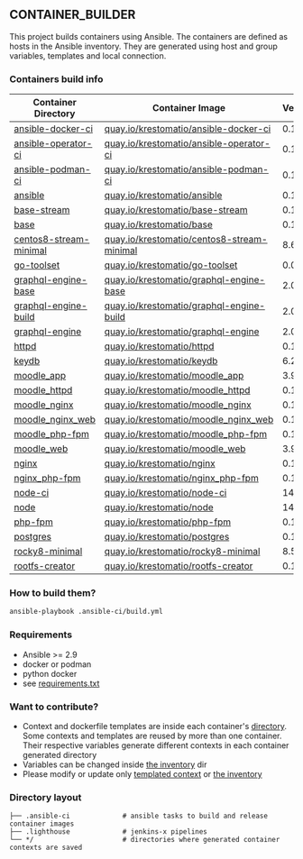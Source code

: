 ## CONTAINER_BUILDER
This project builds containers using Ansible. The containers are defined as hosts in the Ansible inventory. They are generated using host and group variables, templates and local connection.

### Containers build info
| Container Directory  | Container Image  | Version  |
|---|---|---|
| [ansible-docker-ci](ansible-docker-ci/ )| [quay.io/krestomatio/ansible-docker-ci](https://quay.io/krestomatio/ansible-docker-ci) | 0.1.45 |
| [ansible-operator-ci](ansible-operator-ci/ )| [quay.io/krestomatio/ansible-operator-ci](https://quay.io/krestomatio/ansible-operator-ci) | 0.1.46 |
| [ansible-podman-ci](ansible-podman-ci/ )| [quay.io/krestomatio/ansible-podman-ci](https://quay.io/krestomatio/ansible-podman-ci) | 0.1.45 |
| [ansible](ansible/ )| [quay.io/krestomatio/ansible](https://quay.io/krestomatio/ansible) | 0.1.45 |
| [base-stream](base-stream/ )| [quay.io/krestomatio/base-stream](https://quay.io/krestomatio/base-stream) | 0.1.45 |
| [base](base/ )| [quay.io/krestomatio/base](https://quay.io/krestomatio/base) | 0.1.45 |
| [centos8-stream-minimal](centos8-stream-minimal/ )| [quay.io/krestomatio/centos8-stream-minimal](https://quay.io/krestomatio/centos8-stream-minimal) | 8.6.1 |
| [go-toolset](go-toolset/ )| [quay.io/krestomatio/go-toolset](https://quay.io/krestomatio/go-toolset) | 0.0.27 |
| [graphql-engine-base](graphql-engine-base/ )| [quay.io/krestomatio/graphql-engine-base](https://quay.io/krestomatio/graphql-engine-base) | 2.0.9 |
| [graphql-engine-build](graphql-engine-build/ )| [quay.io/krestomatio/graphql-engine-build](https://quay.io/krestomatio/graphql-engine-build) | 2.0.9 |
| [graphql-engine](graphql-engine/ )| [quay.io/krestomatio/graphql-engine](https://quay.io/krestomatio/graphql-engine) | 2.0.9 |
| [httpd](httpd/ )| [quay.io/krestomatio/httpd](https://quay.io/krestomatio/httpd) | 0.1.45 |
| [keydb](keydb/ )| [quay.io/krestomatio/keydb](https://quay.io/krestomatio/keydb) | 6.2.1 |
| [moodle_app](moodle_app/ )| [quay.io/krestomatio/moodle_app](https://quay.io/krestomatio/moodle_app) | 3.9.12 |
| [moodle_httpd](moodle_httpd/ )| [quay.io/krestomatio/moodle_httpd](https://quay.io/krestomatio/moodle_httpd) | 0.1.45 |
| [moodle_nginx](moodle_nginx/ )| [quay.io/krestomatio/moodle_nginx](https://quay.io/krestomatio/moodle_nginx) | 0.1.45 |
| [moodle_nginx_web](moodle_nginx_web/ )| [quay.io/krestomatio/moodle_nginx_web](https://quay.io/krestomatio/moodle_nginx_web) | 0.1.45 |
| [moodle_php-fpm](moodle_php-fpm/ )| [quay.io/krestomatio/moodle_php-fpm](https://quay.io/krestomatio/moodle_php-fpm) | 0.1.45 |
| [moodle_web](moodle_web/ )| [quay.io/krestomatio/moodle_web](https://quay.io/krestomatio/moodle_web) | 3.9.12 |
| [nginx](nginx/ )| [quay.io/krestomatio/nginx](https://quay.io/krestomatio/nginx) | 0.1.45 |
| [nginx_php-fpm](nginx_php-fpm/ )| [quay.io/krestomatio/nginx_php-fpm](https://quay.io/krestomatio/nginx_php-fpm) | 0.1.45 |
| [node-ci](node-ci/ )| [quay.io/krestomatio/node-ci](https://quay.io/krestomatio/node-ci) | 14 |
| [node](node/ )| [quay.io/krestomatio/node](https://quay.io/krestomatio/node) | 14 |
| [php-fpm](php-fpm/ )| [quay.io/krestomatio/php-fpm](https://quay.io/krestomatio/php-fpm) | 0.1.45 |
| [postgres](postgres/ )| [quay.io/krestomatio/postgres](https://quay.io/krestomatio/postgres) | 0.1.45 |
| [rocky8-minimal](rocky8-minimal/ )| [quay.io/krestomatio/rocky8-minimal](https://quay.io/krestomatio/rocky8-minimal) | 8.5.3 |
| [rootfs-creator](rootfs-creator/ )| [quay.io/krestomatio/rootfs-creator](https://quay.io/krestomatio/rootfs-creator) | 0.1.36 |

### How to build them?
```bash
ansible-playbook .ansible-ci/build.yml
```

### Requirements
* Ansible >= 2.9
* docker or podman
* python docker
* see [requirements.txt](.ansible-ci/requirements.txt)

### Want to contribute?
* Context and dockerfile templates are inside each container's [directory](.ansible-ci/files/templated_contexts/). Some contexts and templates are reused by more than one container. Their respective variables generate different contexts in each container generated directory
* Variables can be changed inside [the inventory](.ansible-ci/inventory) dir
* Please modify or update only [templated context](.ansible-ci/files/templated_contexts/) or [the inventory](.ansible-ci/inventory)

### Directory layout
```
├── .ansible-ci             # ansible tasks to build and release container images
├── .lighthouse             # jenkins-x pipelines
└── */                      # directories where generated container contexts are saved
```
